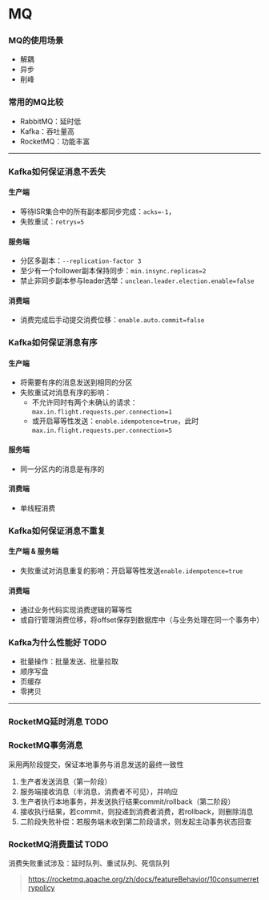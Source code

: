 # MQ

### MQ的使用场景

- 解耦
- 异步
- 削峰

### 常用的MQ比较

- RabbitMQ：延时低
- Kafka：吞吐量高
- RocketMQ：功能丰富

- --

### Kafka如何保证消息不丢失

#### 生产端

- 等待ISR集合中的所有副本都同步完成：`acks=-1`，
- 失败重试：`retrys=5`

#### 服务端

- 分区多副本：`--replication-factor 3`
- 至少有一个follower副本保持同步：`min.insync.replicas=2`
- 禁止非同步副本参与leader选举：`unclean.leader.election.enable=false`

#### 消费端

- 消费完成后手动提交消费位移：`enable.auto.commit=false`

### Kafka如何保证消息有序

#### 生产端

- 将需要有序的消息发送到相同的分区
- 失败重试对消息有序的影响：
    - 不允许同时有两个未确认的请求：`max.in.flight.requests.per.connection=1`
    - 或开启幂等性发送：`enable.idempotence=true`，此时`max.in.flight.requests.per.connection=5`

#### 服务端

- 同一分区内的消息是有序的

#### 消费端

- 单线程消费

### Kafka如何保证消息不重复

#### 生产端 & 服务端

- 失败重试对消息重复的影响：开启幂等性发送`enable.idempotence=true`

#### 消费端

- 通过业务代码实现消费逻辑的幂等性
- 或自行管理消费位移，将offset保存到数据库中（与业务处理在同一个事务中）

### Kafka为什么性能好 TODO

- 批量操作：批量发送、批量拉取
- 顺序写盘
- 页缓存
- 零拷贝

- --

### RocketMQ延时消息 TODO

### RocketMQ事务消息

采用两阶段提交，保证本地事务与消息发送的最终一致性

1. 生产者发送消息（第一阶段）
2. 服务端接收消息（半消息，消费者不可见），并响应
3. 生产者执行本地事务，并发送执行结果commit/rollback（第二阶段）
4. 接收执行结果，若commit，则投递到消费者消费，若rollback，则删除消息
5. 二阶段失败补偿：若服务端未收到第二阶段请求，则发起主动事务状态回查

### RocketMQ消费重试 TODO

消费失败重试涉及：延时队列、重试队列、死信队列

> https://rocketmq.apache.org/zh/docs/featureBehavior/10consumerretrypolicy
